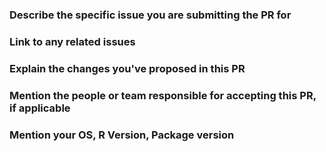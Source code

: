 ### Describe the specific issue you are submitting the PR for


### Link to any related issues


### Explain the changes you've proposed in this PR


### Mention the people or team responsible for accepting this PR, if applicable


### Mention your OS, R Version, Package version
